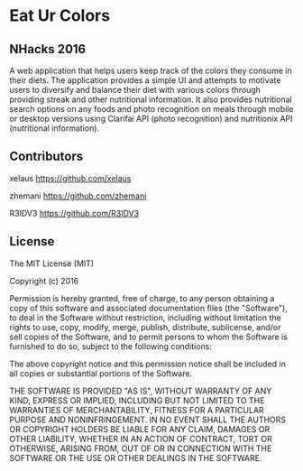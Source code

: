 # Eat Ur Colors
## NHacks 2016

A web application that helps users keep track of the colors they consume in their diets. The application provides a simple UI and attempts to motivate users to diversify and balance their diet with various colors through providing streak and other nutritional information. It also provides nutritional search options on any foods and photo recognition on meals through mobile or desktop versions using Clarifai API (photo recognition) and nutritionix API (nutritional information). 

## Contributors

xelaus https://github.com/xelaus

zhemani https://github.com/zhemani

R3IDV3 https://github.com/R3IDV3

## License
The MIT License (MIT)

Copyright (c) 2016

Permission is hereby granted, free of charge, to any person obtaining a copy
of this software and associated documentation files (the "Software"), to deal
in the Software without restriction, including without limitation the rights
to use, copy, modify, merge, publish, distribute, sublicense, and/or sell
copies of the Software, and to permit persons to whom the Software is
furnished to do so, subject to the following conditions:

The above copyright notice and this permission notice shall be included in all
copies or substantial portions of the Software.

THE SOFTWARE IS PROVIDED "AS IS", WITHOUT WARRANTY OF ANY KIND, EXPRESS OR
IMPLIED, INCLUDING BUT NOT LIMITED TO THE WARRANTIES OF MERCHANTABILITY,
FITNESS FOR A PARTICULAR PURPOSE AND NONINFRINGEMENT. IN NO EVENT SHALL THE
AUTHORS OR COPYRIGHT HOLDERS BE LIABLE FOR ANY CLAIM, DAMAGES OR OTHER
LIABILITY, WHETHER IN AN ACTION OF CONTRACT, TORT OR OTHERWISE, ARISING FROM,
OUT OF OR IN CONNECTION WITH THE SOFTWARE OR THE USE OR OTHER DEALINGS IN THE
SOFTWARE.
